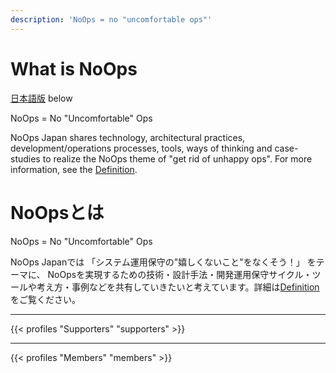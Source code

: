 ```yaml
---
description: 'NoOps = no "uncomfortable ops"'
---
```

# What is NoOps

[日本語版](#NoOpsとは) below

NoOps = No "Uncomfortable" Ops

NoOps Japan shares technology, architectural practices, development/operations processes, tools, ways of thinking and case-studies to realize the NoOps theme of "get rid of unhappy ops". For more information, see the [Definition](/definition).

# NoOpsとは

NoOps = No "Uncomfortable" Ops

NoOps Japanでは 「システム運用保守の"嬉しくないこと"をなくそう！」 をテーマに、 NoOpsを実現するための技術・設計手法・開発運用保守サイクル・ツールや考え方・事例などを共有していきたいと考えています。詳細は[Definition](/definition)をご覧ください。

---

{{< profiles "Supporters" "supporters" >}}

---

{{< profiles "Members" "members" >}}
